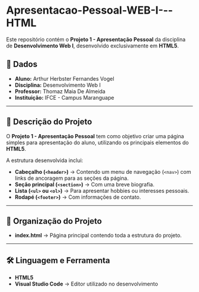 # Apresentacao-Pessoal-WEB-I---HTML

Este repositório contém o **Projeto 1 - Apresentação Pessoal** da disciplina de **Desenvolvimento Web I**, desenvolvido exclusivamente em **HTML5**.

## 📌 Dados
- **Aluno:** Arthur Herbster Fernandes Vogel  
- **Disciplina:** Desenvolvimento Web I  
- **Professor:** Thomaz Maia De Almeida  
- **Instituição:** IFCE - Campus Maranguape  

---

## 📘 Descrição do Projeto

O **Projeto 1 - Apresentação Pessoal** tem como objetivo criar uma página simples para apresentação do aluno, utilizando os principais elementos do **HTML5**.  

A estrutura desenvolvida inclui:  
* **Cabeçalho (`<header>`)** → Contendo um menu de navegação (`<nav>`) com links de ancoragem para as seções da página.  
* **Seção principal (`<section>`)** → Com uma breve biografia.  
* **Lista (`<ul>` ou `<ol>`)** → Para apresentar hobbies ou interesses pessoais.  
* **Rodapé (`<footer>`)** → Com informações de contato.  

---

## 📂 Organização do Projeto

* **index.html** → Página principal contendo toda a estrutura do projeto.  

---

## 🛠️ Linguagem e Ferramenta

* **HTML5**  
* **Visual Studio Code** → Editor utilizado no desenvolvimento  
